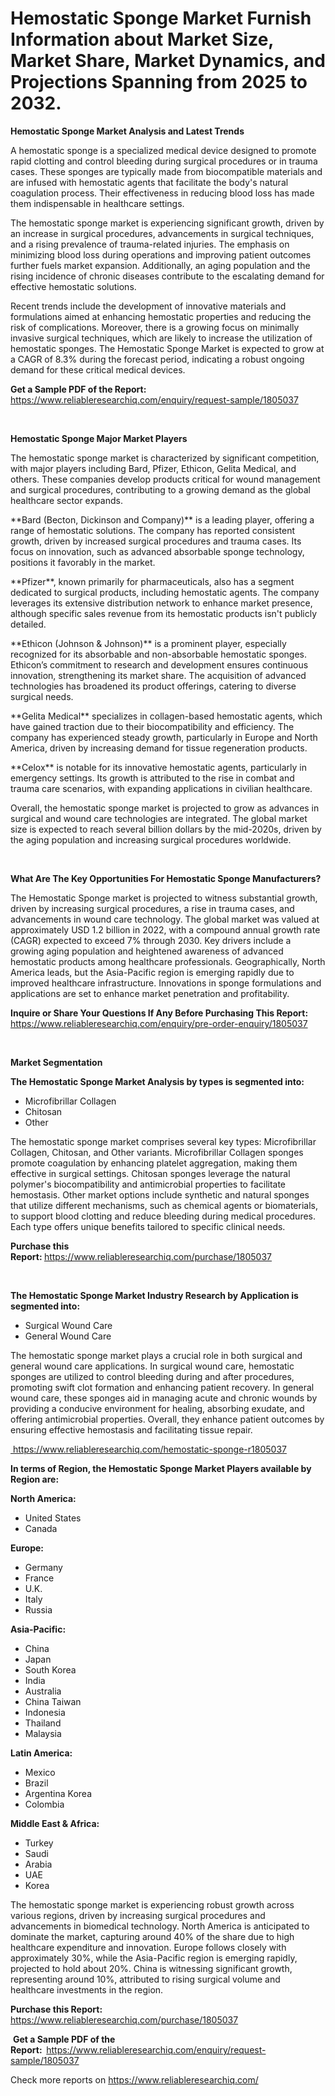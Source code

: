 <p><h1>Hemostatic Sponge Market Furnish Information about Market Size, Market Share, Market Dynamics, and Projections Spanning from 2025 to 2032.</h1></p><p><strong>Hemostatic Sponge Market Analysis and Latest Trends</strong></p>
<p><p>A hemostatic sponge is a specialized medical device designed to promote rapid clotting and control bleeding during surgical procedures or in trauma cases. These sponges are typically made from biocompatible materials and are infused with hemostatic agents that facilitate the body's natural coagulation process. Their effectiveness in reducing blood loss has made them indispensable in healthcare settings.</p><p>The hemostatic sponge market is experiencing significant growth, driven by an increase in surgical procedures, advancements in surgical techniques, and a rising prevalence of trauma-related injuries. The emphasis on minimizing blood loss during operations and improving patient outcomes further fuels market expansion. Additionally, an aging population and the rising incidence of chronic diseases contribute to the escalating demand for effective hemostatic solutions.</p><p>Recent trends include the development of innovative materials and formulations aimed at enhancing hemostatic properties and reducing the risk of complications. Moreover, there is a growing focus on minimally invasive surgical techniques, which are likely to increase the utilization of hemostatic sponges. The Hemostatic Sponge Market is expected to grow at a CAGR of 8.3% during the forecast period, indicating a robust ongoing demand for these critical medical devices.</p></p>
<p><strong>Get a Sample PDF of the Report:&nbsp;</strong> <a href="https://www.reliableresearchiq.com/enquiry/request-sample/1805037?utm_campaign=3054&utm_medium=2&utm_source=Github&utm_content=ia&utm_term=03032025&utm_id=hemostatic-sponge">https://www.reliableresearchiq.com/enquiry/request-sample/1805037</a></p>
<p>&nbsp;</p>
<p><strong>Hemostatic Sponge Major Market Players</strong></p>
<p><p>The hemostatic sponge market is characterized by significant competition, with major players including Bard, Pfizer, Ethicon, Gelita Medical, and others. These companies develop products critical for wound management and surgical procedures, contributing to a growing demand as the global healthcare sector expands.</p><p>**Bard (Becton, Dickinson and Company)** is a leading player, offering a range of hemostatic solutions. The company has reported consistent growth, driven by increased surgical procedures and trauma cases. Its focus on innovation, such as advanced absorbable sponge technology, positions it favorably in the market.</p><p>**Pfizer**, known primarily for pharmaceuticals, also has a segment dedicated to surgical products, including hemostatic agents. The company leverages its extensive distribution network to enhance market presence, although specific sales revenue from its hemostatic products isn't publicly detailed.</p><p>**Ethicon (Johnson & Johnson)** is a prominent player, especially recognized for its absorbable and non-absorbable hemostatic sponges. Ethicon’s commitment to research and development ensures continuous innovation, strengthening its market share. The acquisition of advanced technologies has broadened its product offerings, catering to diverse surgical needs.</p><p>**Gelita Medical** specializes in collagen-based hemostatic agents, which have gained traction due to their biocompatibility and efficiency. The company has experienced steady growth, particularly in Europe and North America, driven by increasing demand for tissue regeneration products.</p><p>**Celox** is notable for its innovative hemostatic agents, particularly in emergency settings. Its growth is attributed to the rise in combat and trauma care scenarios, with expanding applications in civilian healthcare.</p><p>Overall, the hemostatic sponge market is projected to grow as advances in surgical and wound care technologies are integrated. The global market size is expected to reach several billion dollars by the mid-2020s, driven by the aging population and increasing surgical procedures worldwide.</p></p>
<p>&nbsp;</p>
<p><strong>What Are The Key Opportunities For Hemostatic Sponge Manufacturers?</strong></p>
<p><p>The Hemostatic Sponge market is projected to witness substantial growth, driven by increasing surgical procedures, a rise in trauma cases, and advancements in wound care technology. The global market was valued at approximately USD 1.2 billion in 2022, with a compound annual growth rate (CAGR) expected to exceed 7% through 2030. Key drivers include a growing aging population and heightened awareness of advanced hemostatic products among healthcare professionals. Geographically, North America leads, but the Asia-Pacific region is emerging rapidly due to improved healthcare infrastructure. Innovations in sponge formulations and applications are set to enhance market penetration and profitability.</p></p>
<p><strong>Inquire or Share Your Questions If Any Before Purchasing This Report:</strong> <a href="https://www.reliableresearchiq.com/enquiry/pre-order-enquiry/1805037?utm_campaign=3054&utm_medium=2&utm_source=Github&utm_content=ia&utm_term=03032025&utm_id=hemostatic-sponge">https://www.reliableresearchiq.com/enquiry/pre-order-enquiry/1805037</a></p>
<p>&nbsp;</p>
<p><strong>Market Segmentation</strong></p>
<p><strong>The Hemostatic Sponge Market Analysis by types is segmented into:</strong></p>
<p><ul><li>Microfibrillar Collagen</li><li>Chitosan</li><li>Other</li></ul></p>
<p><p>The hemostatic sponge market comprises several key types: Microfibrillar Collagen, Chitosan, and Other variants. Microfibrillar Collagen sponges promote coagulation by enhancing platelet aggregation, making them effective in surgical settings. Chitosan sponges leverage the natural polymer's biocompatibility and antimicrobial properties to facilitate hemostasis. Other market options include synthetic and natural sponges that utilize different mechanisms, such as chemical agents or biomaterials, to support blood clotting and reduce bleeding during medical procedures. Each type offers unique benefits tailored to specific clinical needs.</p></p>
<p><strong>Purchase this Report:&nbsp;</strong><a href="https://www.reliableresearchiq.com/purchase/1805037?utm_campaign=3054&utm_medium=2&utm_source=Github&utm_content=ia&utm_term=03032025&utm_id=hemostatic-sponge">https://www.reliableresearchiq.com/purchase/1805037</a></p>
<p>&nbsp;</p>
<p><strong>The Hemostatic Sponge Market Industry Research by Application is segmented into:</strong></p>
<p><ul><li>Surgical Wound Care</li><li>General Wound Care</li></ul></p>
<p><p>The hemostatic sponge market plays a crucial role in both surgical and general wound care applications. In surgical wound care, hemostatic sponges are utilized to control bleeding during and after procedures, promoting swift clot formation and enhancing patient recovery. In general wound care, these sponges aid in managing acute and chronic wounds by providing a conducive environment for healing, absorbing exudate, and offering antimicrobial properties. Overall, they enhance patient outcomes by ensuring effective hemostasis and facilitating tissue repair.</p></p>
<p><a href="https://www.reliableresearchiq.com/hemostatic-sponge-r1805037?utm_campaign=3054&utm_medium=2&utm_source=Github&utm_content=ia&utm_term=03032025&utm_id=hemostatic-sponge">&nbsp;https://www.reliableresearchiq.com/hemostatic-sponge-r1805037</a></p>
<p><strong>In terms of Region, the Hemostatic Sponge Market Players available by Region are:</strong></p>
<p>
    <p> <strong> North America: </strong>
        <ul>
            <li>United States</li>
            <li>Canada</li>
        </ul>
        </p> 
    <p> <strong> Europe: </strong>
        <ul>
            <li>Germany</li>
            <li>France</li>
            <li>U.K.</li>
            <li>Italy</li>
            <li>Russia</li>
        </ul>
        </p> 
    <p> <strong> Asia-Pacific: </strong>
        <ul>
            <li>China</li>
            <li>Japan</li>
            <li>South Korea</li>
            <li>India</li>
            <li>Australia</li>
            <li>China Taiwan</li>
            <li>Indonesia</li>
            <li>Thailand</li>
            <li>Malaysia</li>
        </ul>
        </p> 
    <p> <strong> Latin America: </strong>
        <ul>
            <li>Mexico</li>
            <li>Brazil</li>
            <li>Argentina Korea</li>
            <li>Colombia</li>
        </ul>
        </p> 
    <p> <strong> Middle East & Africa: </strong>
        <ul>
            <li>Turkey</li>
            <li>Saudi</li>
            <li>Arabia</li>
            <li>UAE</li>
            <li>Korea</li>
        </ul>
    </p>
    </p>
<p><p>The hemostatic sponge market is experiencing robust growth across various regions, driven by increasing surgical procedures and advancements in biomedical technology. North America is anticipated to dominate the market, capturing around 40% of the share due to high healthcare expenditure and innovation. Europe follows closely with approximately 30%, while the Asia-Pacific region is emerging rapidly, projected to hold about 20%. China is witnessing significant growth, representing around 10%, attributed to rising surgical volume and healthcare investments in the region.</p></p>
<p><strong>Purchase this Report: </strong><a href="https://www.reliableresearchiq.com/purchase/1805037?utm_campaign=3054&utm_medium=2&utm_source=Github&utm_content=ia&utm_term=03032025&utm_id=hemostatic-sponge">https://www.reliableresearchiq.com/purchase/1805037</a></p>
<p>&nbsp;<strong>Get a Sample PDF of the Report:&nbsp;&nbsp;</strong><a href="https://www.reliableresearchiq.com/enquiry/request-sample/1805037?utm_campaign=3054&utm_medium=2&utm_source=Github&utm_content=ia&utm_term=03032025&utm_id=hemostatic-sponge">https://www.reliableresearchiq.com/enquiry/request-sample/1805037</a></p>
<p><strong></strong></p>
<p>Check more reports on <a href="https://www.reliableresearchiq.com/?utm_campaign=3054&utm_medium=2&utm_source=Github&utm_content=ia&utm_term=03032025&utm_id=hemostatic-sponge">https://www.reliableresearchiq.com/</a></p>